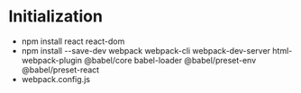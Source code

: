 # Initialization

- npm install react react-dom
- npm install --save-dev webpack webpack-cli webpack-dev-server html-webpack-plugin @babel/core babel-loader @babel/preset-env @babel/preset-react
- webpack.config.js
